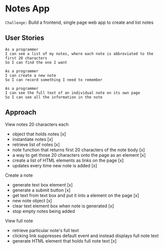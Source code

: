 # Notes App
`Challenge:` Build a frontend, single page web app to create and list notes

## User Stories
```
As a programmer
I can see a list of my notes, where each note is abbreviated to the first 20 characters
So I can find the one I want

As a programmer
I can create a new note
So I can record something I need to remember

As a programmer
I can see the full text of an individual note on its own page
So I can see all the information in the note
```

## Approach

View notes 20 characters each

- object that holds notes [x]
- instantiate notes [x]
- retrieve list of notes [x]
- note function that returns first 20 characters of the note body [x]
- a way to get those 20 characters onto the page as an element [x]
- create a list of HTML elements as links on the page [x]
- updates every time new note is added [x]

Create a note

- generate text box element [x]
- generate a submit button [x]
- get text from text box and put it into a element on the page [x]
- new note object [x]
- clear text element box when note is generated [x]
- stop empty notes being added

View full note

- retrieve particular note's full text
- clicking link suppresses default event and instead displays full note text
- generate HTML element that holds full note text [x]
